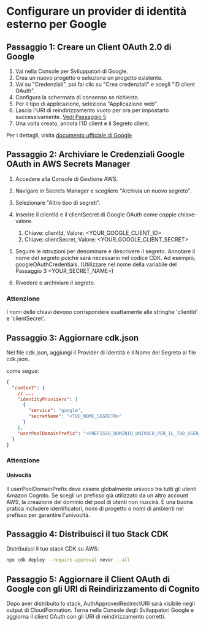 # Configurare un provider di identità esterno per Google

## Passaggio 1: Creare un Client OAuth 2.0 di Google

1. Vai nella Console per Sviluppatori di Google.
2. Crea un nuovo progetto o seleziona un progetto esistente.
3. Vai su "Credenziali", poi fai clic su "Crea credenziali" e scegli "ID client OAuth".
4. Configura la schermata di consenso se richiesto.
5. Per il tipo di applicazione, seleziona "Applicazione web".
6. Lascia l'URI di reindirizzamento vuoto per ora per impostarlo successivamente. [Vedi Passaggio 5](#step-5-update-google-oauth-client-with-cognito-redirect-uris)
7. Una volta creato, annota l'ID client e il Segreto client.

Per i dettagli, visita [documento ufficiale di Google](https://support.google.com/cloud/answer/6158849?hl=en)

## Passaggio 2: Archiviare le Credenziali Google OAuth in AWS Secrets Manager

1. Accedere alla Console di Gestione AWS.
2. Navigare in Secrets Manager e scegliere "Archivia un nuovo segreto".
3. Selezionare "Altro tipo di segreti".
4. Inserire il clientId e il clientSecret di Google OAuth come coppie chiave-valore.

   1. Chiave: clientId, Valore: <YOUR_GOOGLE_CLIENT_ID>
   2. Chiave: clientSecret, Valore: <YOUR_GOOGLE_CLIENT_SECRET>

5. Seguire le istruzioni per denominare e descrivere il segreto. Annotare il nome del segreto poiché sarà necessario nel codice CDK. Ad esempio, googleOAuthCredentials. (Utilizzare nel nome della variabile del Passaggio 3 <YOUR_SECRET_NAME>)
6. Rivedere e archiviare il segreto.

### Attenzione

I nomi delle chiavi devono corrispondere esattamente alle stringhe 'clientId' e 'clientSecret'.

## Passaggio 3: Aggiornare cdk.json

Nel file cdk.json, aggiungi il Provider di Identità e il Nome del Segreto al file cdk.json.

come segue:

```json
{
  "context": {
    // ...
    "identityProviders": [
      {
        "service": "google",
        "secretName": "<TUO_NOME_SEGRETO>"
      }
    ],
    "userPoolDomainPrefix": "<PREFISSO_DOMINIO_UNIVOCO_PER_IL_TUO_USER_POOL>"
  }
}
```

### Attenzione

#### Univocità

Il userPoolDomainPrefix deve essere globalmente univoco tra tutti gli utenti Amazon Cognito. Se scegli un prefisso già utilizzato da un altro account AWS, la creazione del dominio del pool di utenti non riuscirà. È una buona pratica includere identificatori, nomi di progetto o nomi di ambienti nel prefisso per garantire l'univocità.

## Passaggio 4: Distribuisci il tuo Stack CDK

Distribuisci il tuo stack CDK su AWS:

```sh
npx cdk deploy --require-approval never --all
```

## Passaggio 5: Aggiornare il Client OAuth di Google con gli URI di Reindirizzamento di Cognito

Dopo aver distribuito lo stack, AuthApprovedRedirectURI sarà visibile negli output di CloudFormation. Torna nella Console degli Sviluppatori Google e aggiorna il client OAuth con gli URI di reindirizzamento corretti.